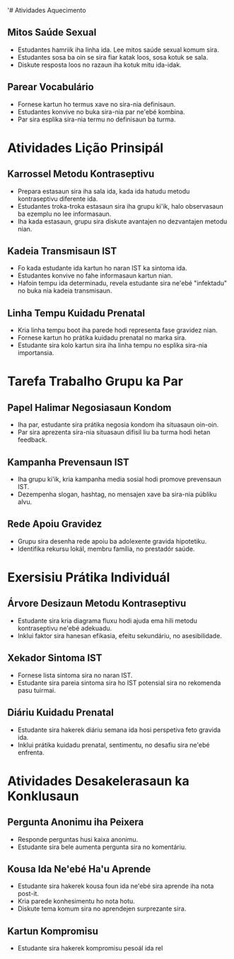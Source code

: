 '# Atividades Aquecimento

## Mitos Saúde Sexual
- Estudantes hamriik iha linha ida. Lee mitos saúde sexual komum sira.
- Estudantes sosa ba oin se sira fiar katak loos, sosa kotuk se sala.
- Diskute resposta loos no razaun iha kotuk mitu ida-idak.

## Parear Vocabulário
- Fornese kartun ho termus xave no sira-nia definisaun.
- Estudantes konvive no buka sira-nia par ne'ebé kombina.
- Par sira esplika sira-nia termu no definisaun ba turma.

# Atividades Lição Prinsipál

## Karrossel Metodu Kontraseptivu
- Prepara estasaun sira iha sala ida, kada ida hatudu metodu kontraseptivu diferente ida.
- Estudantes troka-troka estasaun sira iha grupu ki'ik, halo observasaun ba ezemplu no lee informasaun.
- Iha kada estasaun, grupu sira diskute avantajen no dezvantajen metodu nian.

## Kadeia Transmisaun IST
- Fo kada estudante ida kartun ho naran IST ka sintoma ida.
- Estudantes konvive no fahe informasaun kartun nian.
- Hafoin tempu ida determinadu, revela estudante sira ne'ebé "infektadu" no buka nia kadeia transmisaun.

## Linha Tempu Kuidadu Prenatal
- Kria linha tempu boot iha parede hodi representa fase gravidez nian.
- Fornese kartun ho prátika kuidadu prenatal no marka sira.
- Estudante sira kolo kartun sira iha linha tempu no esplika sira-nia importansia.

# Tarefa Trabalho Grupu ka Par

## Papel Halimar Negosiasaun Kondom
- Iha par, estudante sira prátika negosia kondom iha situasaun oin-oin.
- Par sira aprezenta sira-nia situasaun difisil liu ba turma hodi hetan feedback.

## Kampanha Prevensaun IST
- Iha grupu ki'ik, kria kampanha media sosial hodi promove prevensaun IST.
- Dezempenha slogan, hashtag, no mensajen xave ba sira-nia públiku alvu.

## Rede Apoiu Gravidez
- Grupu sira desenha rede apoiu ba adolexente gravida hipotetiku.
- Identifika rekursu lokál, membru família, no prestadór saúde.

# Exersisiu Prátika Individuál

## Árvore Desizaun Metodu Kontraseptivu
- Estudante sira kria diagrama fluxu hodi ajuda ema hili metodu kontraseptivu ne'ebé adekuadu.
- Inklui faktor sira hanesan efikasia, efeitu sekundáriu, no asesibilidade.

## Xekador Sintoma IST
- Fornese lista sintoma sira no naran IST.
- Estudante sira pareia sintoma sira ho IST potensial sira no rekomenda pasu tuirmai.

## Diáriu Kuidadu Prenatal
- Estudante sira hakerek diáriu semana ida hosi perspetiva feto gravida ida.
- Inklui prátika kuidadu prenatal, sentimentu, no desafiu sira ne'ebé enfrenta.

# Atividades Desakelerasaun ka Konklusaun

## Pergunta Anonimu iha Peixera
- Responde perguntas husi kaixa anonimu.
- Estudante sira bele aumenta pergunta sira no komentáriu.

## Kousa Ida Ne'ebé Ha'u Aprende
- Estudante sira hakerek kousa foun ida ne'ebé sira aprende iha nota post-it.
- Kria parede konhesimentu ho nota hotu.
- Diskute tema komum sira no aprendejen surprezante sira.

## Kartun Kompromisu
- Estudante sira hakerek kompromisu pesoál ida rel